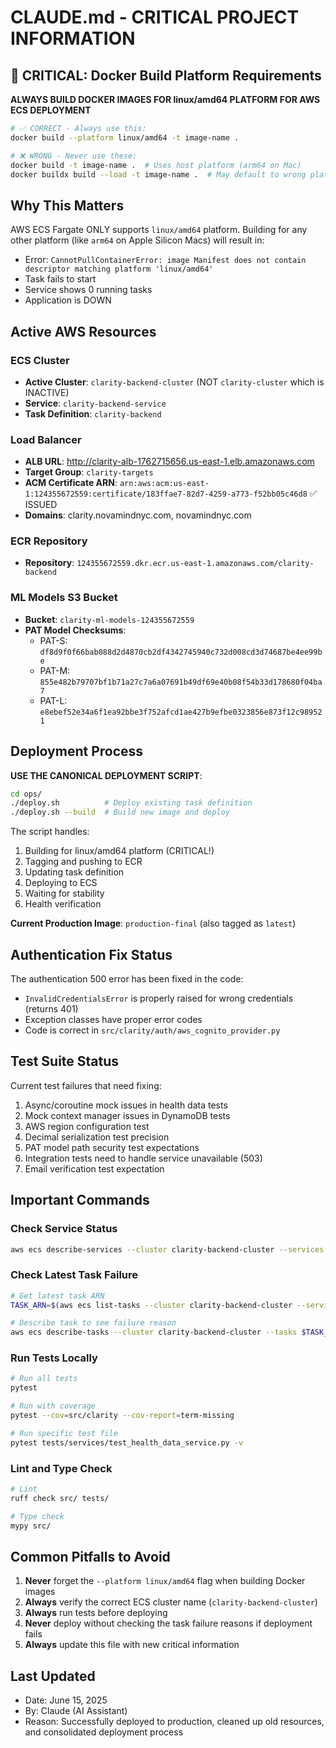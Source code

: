 # CLAUDE.md - CRITICAL PROJECT INFORMATION

## 🚨 CRITICAL: Docker Build Platform Requirements

**ALWAYS BUILD DOCKER IMAGES FOR linux/amd64 PLATFORM FOR AWS ECS DEPLOYMENT**

```bash
# ✅ CORRECT - Always use this:
docker build --platform linux/amd64 -t image-name .

# ❌ WRONG - Never use these:
docker build -t image-name .  # Uses host platform (arm64 on Mac)
docker buildx build --load -t image-name .  # May default to wrong platform
```

## Why This Matters

AWS ECS Fargate ONLY supports `linux/amd64` platform. Building for any other platform (like `arm64` on Apple Silicon Macs) will result in:
- Error: `CannotPullContainerError: image Manifest does not contain descriptor matching platform 'linux/amd64'`
- Task fails to start
- Service shows 0 running tasks
- Application is DOWN

## Active AWS Resources

### ECS Cluster
- **Active Cluster**: `clarity-backend-cluster` (NOT `clarity-cluster` which is INACTIVE)
- **Service**: `clarity-backend-service`
- **Task Definition**: `clarity-backend`

### Load Balancer
- **ALB URL**: http://clarity-alb-1762715656.us-east-1.elb.amazonaws.com
- **Target Group**: `clarity-targets`
- **ACM Certificate ARN**: `arn:aws:acm:us-east-1:124355672559:certificate/183ffae7-82d7-4259-a773-f52bb05c46d8` ✅ ISSUED
- **Domains**: clarity.novamindnyc.com, novamindnyc.com

### ECR Repository
- **Repository**: `124355672559.dkr.ecr.us-east-1.amazonaws.com/clarity-backend`

### ML Models S3 Bucket
- **Bucket**: `clarity-ml-models-124355672559`
- **PAT Model Checksums**:
  - PAT-S: `df8d9f0f66bab088d2d4870cb2df4342745940c732d008cd3d74687be4ee99be`
  - PAT-M: `855e482b79707bf1b71a27c7a6a07691b49df69e40b08f54b33d178680f04ba7`
  - PAT-L: `e8ebef52e34a6f1ea92bbe3f752afcd1ae427b9efbe0323856e873f12c989521`

## Deployment Process

**USE THE CANONICAL DEPLOYMENT SCRIPT**:
```bash
cd ops/
./deploy.sh          # Deploy existing task definition
./deploy.sh --build  # Build new image and deploy
```

The script handles:
1. Building for linux/amd64 platform (CRITICAL!)
2. Tagging and pushing to ECR
3. Updating task definition
4. Deploying to ECS
5. Waiting for stability
6. Health verification

**Current Production Image**: `production-final` (also tagged as `latest`)

## Authentication Fix Status

The authentication 500 error has been fixed in the code:
- `InvalidCredentialsError` is properly raised for wrong credentials (returns 401)
- Exception classes have proper error codes
- Code is correct in `src/clarity/auth/aws_cognito_provider.py`

## Test Suite Status

Current test failures that need fixing:
1. Async/coroutine mock issues in health data tests
2. Mock context manager issues in DynamoDB tests
3. AWS region configuration test
4. Decimal serialization test precision
5. PAT model path security test expectations
6. Integration tests need to handle service unavailable (503)
7. Email verification test expectation

## Important Commands

### Check Service Status
```bash
aws ecs describe-services --cluster clarity-backend-cluster --services clarity-backend-service --region us-east-1
```

### Check Latest Task Failure
```bash
# Get latest task ARN
TASK_ARN=$(aws ecs list-tasks --cluster clarity-backend-cluster --service-name clarity-backend-service --region us-east-1 --query 'taskArns[0]' --output text)

# Describe task to see failure reason
aws ecs describe-tasks --cluster clarity-backend-cluster --tasks $TASK_ARN --region us-east-1
```

### Run Tests Locally
```bash
# Run all tests
pytest

# Run with coverage
pytest --cov=src/clarity --cov-report=term-missing

# Run specific test file
pytest tests/services/test_health_data_service.py -v
```

### Lint and Type Check
```bash
# Lint
ruff check src/ tests/

# Type check
mypy src/
```

## Common Pitfalls to Avoid

1. **Never** forget the `--platform linux/amd64` flag when building Docker images
2. **Always** verify the correct ECS cluster name (`clarity-backend-cluster`)
3. **Always** run tests before deploying
4. **Never** deploy without checking the task failure reasons if deployment fails
5. **Always** update this file with new critical information

## Last Updated

- Date: June 15, 2025
- By: Claude (AI Assistant)
- Reason: Successfully deployed to production, cleaned up old resources, and consolidated deployment process